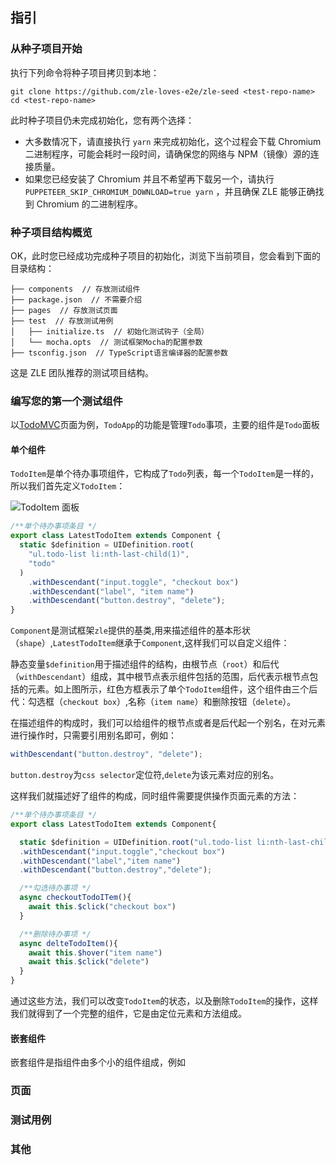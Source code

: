 ## 指引

### 从种子项目开始

执行下列命令将种子项目拷贝到本地：

```shell
git clone https://github.com/zle-loves-e2e/zle-seed <test-repo-name>
cd <test-repo-name>
```

此时种子项目仍未完成初始化，您有两个选择：

* 大多数情况下，请直接执行 `yarn` 来完成初始化，这个过程会下载 Chromium 二进制程序，可能会耗时一段时间，请确保您的网络与 NPM（镜像）源的连接质量。
* 如果您已经安装了 Chromium 并且不希望再下载另一个，请执行 `PUPPETEER_SKIP_CHROMIUM_DOWNLOAD=true yarn` ，并且确保 ZLE 能够正确找到 Chromium 的二进制程序。

### 种子项目结构概览

OK，此时您已经成功完成种子项目的初始化，浏览下当前项目，您会看到下面的目录结构：

```
├── components  // 存放测试组件
├── package.json  // 不需要介绍
├── pages  // 存放测试页面
├── test  // 存放测试用例
│   ├── initialize.ts  // 初始化测试钩子（全局）
│   └── mocha.opts  // 测试框架Mocha的配置参数
├── tsconfig.json  // TypeScript语言编译器的配置参数
```

这是 ZLE 团队推荐的测试项目结构。

### 编写您的第一个测试组件

以[TodoMVC](http://todomvc.com/examples/)页面为例，`TodoApp`的功能是管理`Todo`事项，主要的组件是`Todo`面板


#### 单个组件
`TodoItem`是单个待办事项组件，它构成了`Todo`列表，每一个`TodoItem`是一样的，所以我们首先定义`TodoItem`：

![TodoItem 面板](https://github.com/zle-loves-e2e/zle/blob/feature/doc_cn/doc/images/todoItem.png)

```ts
/**单个待办事项条目 */
export class LatestTodoItem extends Component {
  static $definition = UIDefinition.root(
    "ul.todo-list li:nth-last-child(1)",
    "todo"
  )
    .withDescendant("input.toggle", "checkout box")
    .withDescendant("label", "item name")
    .withDescendant("button.destroy", "delete");
}
```

`Component`是测试框架`zle`提供的基类,用来描述组件的基本形状（`shape`）,`LatestTodoItem`继承于`Component`,这样我们可以自定义组件：

静态变量`$definition`用于描述组件的结构，由根节点（`root`）和后代（`withDescendant`）组成，其中根节点表示组件包括的范围，后代表示根节点包括的元素。如上图所示，红色方框表示了单个`TodoItem`组件，这个组件由三个后代：勾选框（`checkout box`）,名称（`item name`）和删除按钮（`delete`）。

在描述组件的构成时，我们可以给组件的根节点或者是后代起一个别名，在对元素进行操作时，只需要引用别名即可，例如：

```ts
withDescendant("button.destroy", "delete");
```

`button.destroy`为`css selector`定位符,`delete`为该元素对应的别名。

这样我们就描述好了组件的构成，同时组件需要提供操作页面元素的方法：

```ts
/**单个待办事项条目 */
export class LatestTodoItem extends Component{

  static $definition = UIDefinition.root("ul.todo-list li:nth-last-child(1)","todo")
  .withDescendant("input.toggle","checkout box")
  .withDescendant("label","item name")
  .withDescendant("button.destroy","delete");

  /**勾选待办事项 */
  async checkoutTodoITem(){
    await this.$click("checkout box")
  }

  /**删除待办事项 */
  async delteTodoItem(){
    await this.$hover("item name")
    await this.$click("delete")
  }
}
```

通过这些方法，我们可以改变`TodoItem`的状态，以及删除`TodoItem`的操作，这样我们就得到了一个完整的组件，它是由定位元素和方法组成。


#### 嵌套组件

嵌套组件是指组件由多个小的组件组成，例如

### 页面

### 测试用例

### 其他

